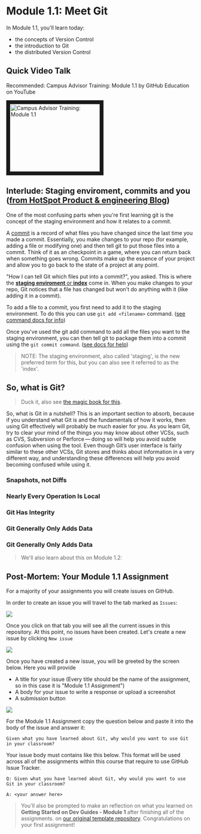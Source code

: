 # Module 1.1: Meet Git

In Module 1.1, you'll learn today:
- the concepts of Version Control
- the introduction to Git
- the distributed Version Control

## Quick Video Talk

Recommended: Campus Advisor Training: Module 1.1 by GitHub Education on YouTube

<a href="http://www.youtube.com/watch?feature=player_embedded&v=uWsXEmaM3PA" target="_blank"><img src="http://img.youtube.com/vi/uWsXEmaM3PA/0.jpg" alt="Campus Advisor Training: Module 1.1" width="240" height="180" border="10" /></a>

## Interlude: Staging enviroment, commits and you ([from HotSpot Product & engineering Blog](https://product.hubspot.com/blog/git-and-github-tutorial-for-beginners))

One of the most confusing parts when you're first learning git is the concept of the staging environment and how it relates to a commit.

A [commit](git-scm.com/docs/git-commit) is a record of what files you have changed since the last time you made a commit. Essentially, you make changes to your repo (for example, adding a file or modifying one) and then tell git to put those files into a commit. Think of it as an checkpoint in a game, where you can return back when something goes wrong.
Commits make up the essence of your project and allow you to go back to the state of a project at any point.

"How I can tell Git which files put into a commit?", you asked. This is where the [**staging enviroment** or **index**](https://git-scm.com/book/en/v2/Getting-Started-Git-Basics) come in.
When you make changes to your repo, Git notices that a file has changed but won't do anything with it (like adding it in a commit).

To add a file to a commit, you first need to add it to the staging environment. To do this you can use `git add <filename>` command. ([see command docs for info](http://git-scm.com/docs/git-add))

Once you've used the git add command to add all the files you want to the staging environment, you can
then tell git to package them into a commit using the `git commit command`. ([see docs for help](http://git-scm.com/docs/git-commit))

> NOTE: The staging environment, also called 'staging', is the new preferred term for this, but you can also see it referred to as the 'index'.

## So, what is Git?
> Duck it, also see [the magic book for this](https://git-scm.com/book/en/v2/Getting-Started-What-is-Git%3F).

So, what is Git in a nutshell? This is an important section to absorb, because if you understand what Git is and the fundamentals of
how it works, then using Git effectively will probably be much easier for you. As you learn Git, try to clear your mind of the things
you may know about other VCSs, such as CVS, Subversion or Perforce — doing so will help you avoid subtle confusion when using the tool.
Even though Git’s user interface is fairly similar to these other VCSs, Git stores and thinks about information in a very different way,
and understanding these differences will help you avoid becoming confused while using it.

### Snapshots, not Diffs

### Nearly Every Operation Is Local

### Git Has Integrity

### Git Generally Only Adds Data

### Git Generally Only Adds Data
> We'll also learn about this on Module 1.2: 

## Post-Mortem: Your Module 1.1 Assignment

For a majority of your assignments you will create issues on GitHub.

In order to create an issue you will travel to the tab marked as `Issues`:

![](https://github.com/github-campus-advisors/Campus-Advisor-Training/blob/master/Module%201/assets/issue_one.png)

Once you click on that tab you will see all the current issues in this repository. At this point, no issues have been created. Let's create a new issue by clicking `New issue`

![](https://github.com/github-campus-advisors/Campus-Advisor-Training/blob/master/Module%201/assets/issue_two.png)

Once you have created a new issue, you will be greeted by the screen below. Here you will provide
* A title for your issue (Every title should be the name of the assignment, so in this case it is "Module 1.1 Assignment")
* A body for your issue to write a response or upload a screenshot
* A submission button

![](https://github.com/github-campus-advisors/Campus-Advisor-Training/blob/master/Module%201/assets/issue_three.png)

For the Module 1.1 Assignment copy the question below and paste it into the body of the issue and answer it:

`Given what you have learned about Git, why would you want to use Git in your classroom?`

Your issue body must contains like this below. This format will be used across all of the assignments within this course that require to use GitHub Issue Tracker.
```
Q: Given what you have learned about Git, why would you want to use Git in your classroom?

A: <your answer here>
```

> You'll also be prompted to make an reflection on what you learned on **Getting Started on Dev Guides - Module 1** after finishing all of the assignments.
> on [our original template repository](https://github.com/MadeByThePinsHub/GettingStarted-devguides/issues). Congratulations on your first assignment!
